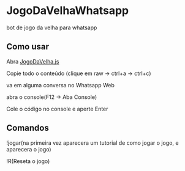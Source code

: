 # JogoDaVelhaWhatsapp
bot de jogo da velha para whatsapp

## Como usar

Abra [JogoDaVelha.js](https://github.com/obertobr/JogoDaVelhaWhatsapp/blob/main/JogoDaVelha.js)

Copie todo o conteúdo (clique em raw -> ctrl+a -> ctrl+c)

va em alguma conversa no Whatsapp Web

abra o console(F12 -> Aba Console)

Cole o código no console e aperte Enter

## Comandos

!jogar(na primeira vez aparecera um tutorial de como jogar o jogo, e aparecera o jogo)

!R(Reseta o jogo)
